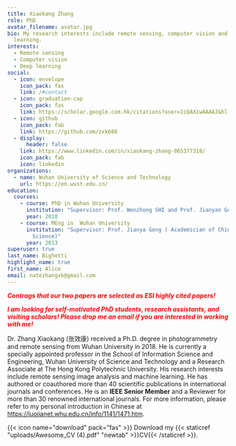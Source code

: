 ```yaml
---
title: Xiaokang Zhang
role: PhD
avatar_filename: avatar.jpg
bio: My research interests include remote sensing, computer vision and deep
  learning.
interests:
  - Remote sensing
  - Computer vision
  - Deep learning
social:
  - icon: envelope
    icon_pack: fas
    link: /#contact
  - icon: graduation-cap
    icon_pack: fas
    link: https://scholar.google.com.hk/citations?user=1iQAXiwAAAAJ&hl
  - icon: github
    icon_pack: fab
    link: https://github.com/zxk688
  - display:
      header: false
    link: https://www.linkedin.com/in/xiaokang-zhang-865377318/
    icon_pack: fab
    icon: linkedin
organizations:
  - name: Wuhan University of Science and Technology
    url: https://en.wust.edu.cn/
education:
  courses:
    - course: PhD in Wuhan University
      institution: "Supervisor: Prof. Wenzhong SHI and Prof. Jianyan Gong"
      year: 2018
    - course: MEng in  Wuhan University
      institution: "Supervisor: Prof. Jianya Gong ( Academician of Chinese Academy of
        Science)"
      year: 2013
superuser: true
last_name: Bighetti
highlight_name: true
first_name: Alice
email: natezhangxk@gmail.com
---
```

***<font color="red"> Contrags that our two papers are selected as ESI highly cited papers!  </font>***

***<font color="red"> I am looking for self-motivated PhD students, research assistants, and visiting scholars! Please drop me an email if you are interested in working with me! </font>***

Dr. Zhang Xiaokang (张效康) received a Ph.D. degree in photogrammetry and remote sensing from Wuhan University in 2018. He is currently a specially appointed professor in the School of Information Science and Engineering, Wuhan University of Science and Technology and a Research Associate at The Hong Kong Polytechnic University. His research interests include remote sensing image analysis and machine learning. He has authored or coauthored more than 40 scientific publications in international journals and conferences. He is an **IEEE Senior Member** and a Reviewer for more than 30 renowned international journals. For more information, please refer to my personal introduction in Chinese at https://luojianet.whu.edu.cn/info/1141/1471.htm.

{{< icon name="download" pack="fas" >}} Download my {{< staticref "uploads/Awesome_CV (4).pdf" "newtab" >}}CV{{< /staticref >}}.